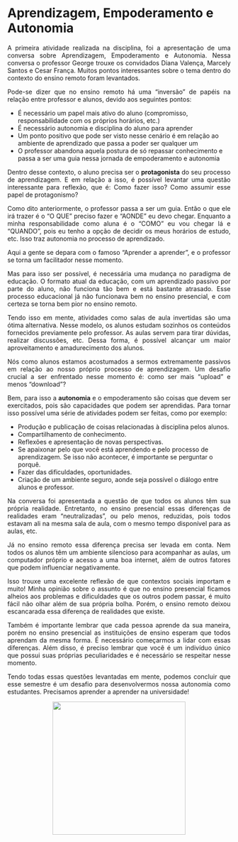 # Aprendizagem, Empoderamento e Autonomia 

<p align="justify">A primeira atividade realizada na disciplina, foi a apresentação de uma conversa sobre Aprendizagem, Empoderamento e Autonomia. Nessa conversa o professor George trouxe os convidados Diana Valença, Marcely Santos e Cesar França. Muitos pontos interessantes sobre o tema dentro do contexto do ensino remoto foram levantados.</p>

<p align="justify">Pode-se dizer que no ensino remoto há uma “inversão” de papéis na relação entre professor e alunos, devido aos seguintes pontos:</p>

  - É necessário um papel mais ativo do aluno (compromisso, responsabilidade com os próprios horários, etc.) 
  - É necessário autonomia e disciplina do aluno para aprender 
  - Um ponto positivo que pode ser visto nesse cenário é em relação ao ambiente de aprendizado que passa a poder ser qualquer um    
  - O professor abandona aquela postura de só repassar conhecimento e passa a ser uma guia nessa jornada de empoderamento e autonomia 

<p align="justify">Dentro desse contexto, o aluno precisa ser o <b>protagonista</b> do seu processo de aprendizagem. E em relação a isso, é possível levantar uma questão interessante para reflexão, que é: Como fazer isso? Como assumir esse papel de protagonismo?</p> 

<p align="justify">Como dito anteriormente, o professor passa a ser um guia. Então o que ele irá trazer é o “O QUE” preciso fazer e “AONDE” eu devo chegar. Enquanto a minha responsabilidade como aluna é o “COMO” eu vou chegar lá e “QUANDO”, pois eu tenho a opção de decidir os meus horários de estudo, etc. Isso traz autonomia no processo de aprendizado.</p>

<p align="justify">Aqui a gente se depara com o famoso “Aprender a aprender”, e o professor se torna um facilitador nesse momento.</p>

<p align="justify">Mas para isso ser possível, é necessária uma mudança no paradigma de educação. O formato atual da educação, com um aprendizado passivo por parte do aluno, não funciona tão bem e está bastante atrasado. Esse processo educacional já não funcionava bem no ensino presencial, e com certeza se torna bem pior no ensino remoto.</p>

<p align="justify">Tendo isso em mente, atividades como salas de aula invertidas são uma ótima alternativa. Nesse modelo, os alunos estudam sozinhos os conteúdos fornecidos previamente pelo professor. As aulas servem para tirar dúvidas, realizar discussões, etc. Dessa forma, é possível alcançar um maior aproveitamento e amadurecimento dos alunos.</p>

<p align="justify">Nós como alunos estamos acostumados a sermos extremamente passivos em relação ao nosso próprio processo de aprendizagem. Um desafio crucial a ser enfrentado nesse momento é: como ser mais “upload” e menos “download”?</p>

<p align="justify">Bem, para isso a <b>autonomia</b> e o empoderamento são coisas que devem ser exercitados, pois são capacidades que podem ser aprendidas. Para tornar isso possível uma série de atividades podem ser feitas, como por exemplo:</p>

  - Produção e publicação de coisas relacionadas à disciplina pelos alunos. 
  - Compartilhamento de conhecimento. 
  - Reflexões e apresentação de novas perspectivas. 
  - Se apaixonar pelo que você está aprendendo e pelo processo de aprendizagem. Se isso não acontecer, é importante se perguntar o porquê.
  - Fazer das dificuldades, oportunidades. 
  - Criação de um ambiente seguro, aonde seja possível o diálogo entre alunos e professor. 

<p align="justify">Na conversa foi apresentada a questão de que todos os alunos têm sua própria realidade. Entretanto, no ensino presencial essas diferenças de realidades eram “neutralizadas”, ou pelo menos, reduzidas, pois todos estavam ali na mesma sala de aula, com o mesmo tempo disponível para as aulas, etc.</p>

<p align="justify">Já no ensino remoto essa diferença precisa ser levada em conta. Nem todos os alunos têm um ambiente silencioso para acompanhar as aulas, um computador próprio e acesso a uma boa internet, além de outros fatores que podem influenciar negativamente.</p>

<p align="justify">Isso trouxe uma excelente reflexão de que contextos sociais importam e muito! Minha opinião sobre o assunto é que no ensino presencial ficamos alheios aos problemas e dificuldades que os outros podem passar, é muito fácil não olhar além de sua própria bolha. Porém, o ensino remoto deixou escancarada essa diferença de realidades que existe.</p>

<p align="justify">Também é importante lembrar que cada pessoa aprende da sua maneira, porém no ensino presencial as instituições de ensino esperam que todos aprendam da mesma forma. É necessário começarmos a lidar com essas diferenças. Além disso, é preciso lembrar que você é um indivíduo único que possui suas próprias peculiaridades e é necessário se respeitar nesse momento.</p>

<p align="justify">Tendo todas essas questões levantadas em mente, podemos concluir que esse semestre é um desafio para desenvolvermos nossa autonomia como estudantes. Precisamos aprender a aprender na universidade!</p>

<p align="center"><img src="https://media3.giphy.com/media/cBQl0NCv0eZdS/giphy.gif" width=300 height=auto></p>

